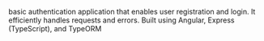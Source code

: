  basic authentication application that enables user registration and login. It efficiently handles requests and errors. Built using Angular, Express (TypeScript), and TypeORM

